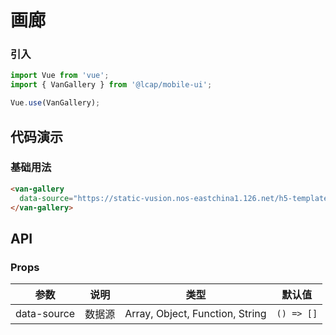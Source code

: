 # 画廊

### 引入

```js
import Vue from 'vue';
import { VanGallery } from '@lcap/mobile-ui';

Vue.use(VanGallery);
```

## 代码演示

### 基础用法


```html
<van-gallery
  data-source="https://static-vusion.nos-eastchina1.126.net/h5-template/cat.jpeg,https://static-vusion.nos-eastchina1.126.net/h5-template/cat.jpeg">
</van-gallery>
```

## API

### Props

| 参数 | 说明 | 类型 | 默认值 |
| --- | --- | --- | --- |
| data-source | 数据源 | Array, Object, Function, String | `() => []` |

